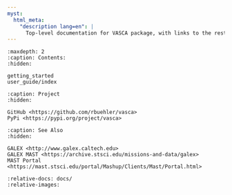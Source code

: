 ```yaml
---
myst:
  html_meta:
    "description lang=en": |
      Top-level documentation for VASCA package, with links to the rest of the site..
---
```

<!-- start Sidebar -->
```{toctree}
:maxdepth: 2
:caption: Contents:
:hidden:
   
getting_started
user_guide/index
```

```{toctree}
:caption: Project
:hidden:

GitHub <https://github.com/rbuehler/vasca>
PyPi <https://pypi.org/project/vasca>
```

```{toctree}
:caption: See Also
:hidden:

GALEX <http://www.galex.caltech.edu>
GALEX MAST <https://archive.stsci.edu/missions-and-data/galex>
MAST Portal <https://mast.stsci.edu/portal/Mashup/Clients/Mast/Portal.html>
```
<!-- end Sidebar -->

<!-- start Intro -->
```{include} ../README.md
:relative-docs: docs/
:relative-images:
```
<!-- end Intro -->

<!-- # Modules

```{autodoc2-summary}
:renderer: myst

~vasca.resource_manager.ResourceManager
~vasca.field.GALEXField
``` -->
